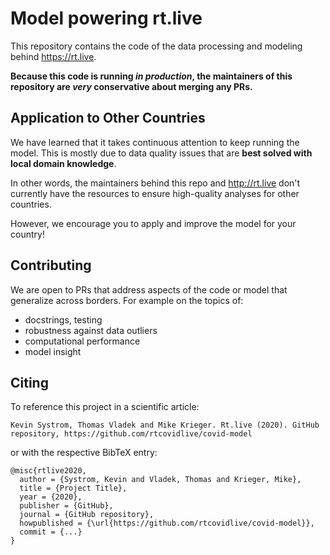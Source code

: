 # Model powering rt.live
This repository contains the code of the data processing and modeling behind https://rt.live.

__Because this code is running *in production*, the maintainers of this repository are *very* conservative about merging any PRs.__

## Application to Other Countries
We have learned that it takes continuous attention to keep running the model. This is mostly due to data quality issues that are __best solved with local domain knowledge__.

In other words, the maintainers behind this repo and http://rt.live don't currently have the resources to ensure high-quality analyses for other countries.

However, we encourage you to apply and improve the model for your country!

## Contributing
We are open to PRs that address aspects of the code or model that generalize across borders.
For example on the topics of:
+ docstrings, testing
+ robustness against data outliers
+ computational performance
+ model insight

## Citing
To reference this project in a scientific article:
```
Kevin Systrom, Thomas Vladek and Mike Krieger. Rt.live (2020). GitHub repository, https://github.com/rtcovidlive/covid-model
```
or with the respective BibTeX entry:
```
@misc{rtlive2020,
  author = {Systrom, Kevin and Vladek, Thomas and Krieger, Mike},
  title = {Project Title},
  year = {2020},
  publisher = {GitHub},
  journal = {GitHub repository},
  howpublished = {\url{https://github.com/rtcovidlive/covid-model}},
  commit = {...}
}
```
